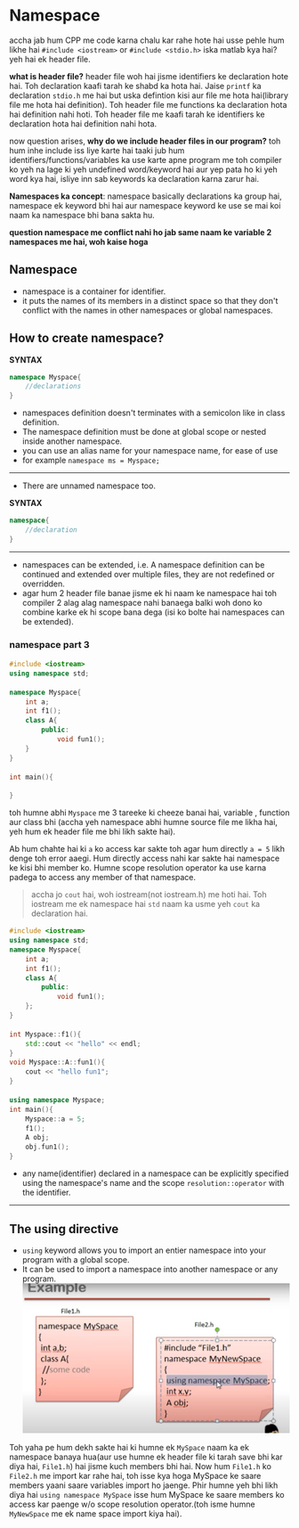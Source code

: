 # Namespace

accha jab hum CPP me code karna chalu kar rahe hote hai usse pehle hum likhe hai `#include <iostream>` or `#include <stdio.h>` iska matlab kya hai? yeh hai ek header file.

**what is header file?** header file woh hai jisme identifiers ke declaration hote hai. Toh declaration kaafi tarah ke shabd ka hota hai. Jaise `printf` ka declaration `stdio.h` me hai but uska defintion kisi aur file me hota hai(library file me hota hai definition). Toh header file me functions ka declaration hota hai definition nahi hoti. Toh header file me kaafi tarah ke identifiers ke declaration hota hai definition nahi hota.

now question arises, **why do we include header files in our program?** toh hum inhe include iss liye karte hai taaki jub hum identifiers/functions/variables ka use karte apne program me toh compiler ko yeh na lage ki yeh undefined word/keyword hai aur yep pata ho ki yeh word kya hai, isliye inn sab keywords ka declaration karna zarur hai.

**Namespaces ka concept**: namespace basically declarations ka group hai, namespace ek keyword bhi hai aur namespace keyword ke use se mai koi naam ka namespace bhi bana sakta hu.

**question namespace me conflict nahi ho jab same naam ke variable 2 namespaces me hai, woh kaise hoga**

## Namespace

- namespace is a container for identifier.
- it puts the names of its members in a distinct space so that they don't conflict with the names in other namespaces or global namespaces.

## How to create namespace?

**SYNTAX**

```cpp
namespace Myspace{
    //declarations
}
```

- namespaces definition doesn't terminates with a semicolon like in class definition.
- The namespace definition must be done at global scope or nested inside another namespace.
- you can use an alias name for your namespace name, for ease of use
- for example `namespace ms = Myspace;`

---

- There are unnamed namespace too.

**SYNTAX**

```cpp
namespace{
    //declaration
}
```

---

- namespaces can be extended, i.e. A namespace definition can be continued and extended over multiple files, they are not redefined or overridden.
- agar hum 2 header file banae jisme ek hi naam ke namespace hai toh compiler 2 alag alag namespace nahi banaega balki woh dono ko combine karke ek hi scope bana dega (isi ko bolte hai namespaces can be extended).

### namespace part 3

```cpp
#include <iostream>
using namespace std;

namespace Myspace{
    int a;
    int f1();
    class A{
        public:
            void fun1();
    }
}

int main(){

}
```

toh humne abhi `Myspace` me 3 tareeke ki cheeze banai hai, variable , function aur class bhi (accha yeh namespace abhi humne source file me likha hai, yeh hum ek header file me bhi likh sakte hai).

Ab hum chahte hai ki `a` ko access kar sakte toh agar hum directly `a = 5` likh denge toh error aaegi. Hum directly access nahi kar sakte hai namespace ke kisi bhi member ko. Humne scope resolution operator ka use karna padega to access any member of that namespace.

> accha jo `cout` hai, woh iostream(not iostream.h) me hoti hai. Toh iostream me ek namespace hai `std` naam ka usme yeh `cout` ka declaration hai.

```cpp
#include <iostream>
using namespace std;
namespace Myspace{
    int a;
    int f1();
    class A{
        public:
            void fun1();
    };
}

int Myspace::f1(){
    std::cout << "hello" << endl;
}
void Myspace::A::fun1(){
    cout << "hello fun1";
}

using namespace Myspace;
int main(){
    Myspace::a = 5;
    f1();
    A obj;
    obj.fun1();
}
```

- any name(identifier) declared in a namespace can be explicitly specified using the namespace's name and the scope `resolution::operator` with the identifier.

---

## The using directive

- `using` keyword allows you to import an entier namespace into your program with a global scope.
- It can be used to import a namespace into another namespace or any program.
  ![example](/all%20readme%20files/images/namespace.png)

Toh yaha pe hum dekh sakte hai ki humne ek `MySpace` naam ka ek namespace banaya hua(aur use humne ek header file ki tarah save bhi kar diya hai, `File1.h`) hai jisme kuch members bhi hai. Now hum `File1.h` ko `File2.h` me import kar rahe hai, toh isse kya hoga MySpace ke saare members yaani saare variables import ho jaenge. Phir humne yeh bhi likh diya hai `using namespace MySpace` isse hum MySpace ke saare members ko access kar paenge w/o scope resolution operator.(toh isme humne `MyNewSpace` me ek name space import kiya hai).
